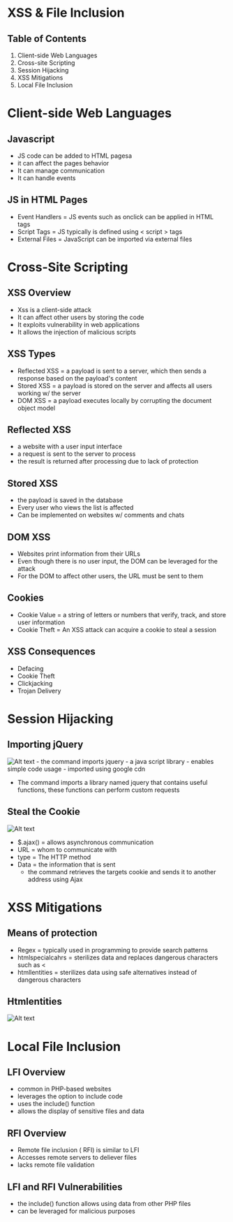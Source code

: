 # XSS & File Inclusion
## Table of Contents
1. Client-side Web Languages
2. Cross-site Scripting
3. Session Hijacking
4. XSS Mitigations
5. Local File Inclusion
# Client-side Web Languages
## Javascript
- JS code can be added to HTML pagesa
- it can affect the pages behavior
- It can manage communication
- It can handle events
## JS in HTML Pages
- Event Handlers = JS events such as onclick can be applied in HTML tags
- Script Tags = JS typically is defined using < script > tags
- External Files = JavaScript can be imported via external files
# Cross-Site Scripting
## XSS Overview
- Xss is a client-side attack
- It can affect other users by storing the code
- It exploits vulnerability in web applications
- It allows the injection of malicious scripts
## XSS Types
- Reflected XSS = a payload is sent to a server, which then sends a response based on the payload's content
- Stored XSS = a payload is stored on the server and affects all users working w/ the server
- DOM XSS = a payload executes locally by corrupting the document object model
## Reflected XSS
- a website with a user input interface
- a request is sent to the server to process
- the result is returned after processing due to lack of protection
## Stored XSS
- the payload is saved in the database
- Every user who views the list is affected
- Can be implemented on websites w/ comments and chats
## DOM XSS
- Websites print information from their URLs
- Even though there is no user input, the DOM can be leveraged for the attack
- For the DOM to affect other users, the URL must be sent to them
## Cookies
- Cookie Value = a string of letters or numbers that verify, track, and store user information
- Cookie Theft = An XSS attack can acquire a cookie to steal a session
## XSS Consequences
- Defacing
- Cookie Theft
- Clickjacking
- Trojan Delivery
# Session Hijacking
## Importing jQuery
![Alt text](<../assets/importing jquery.png>)
    - the command imports jquery
    - a java script library
    - enables simple code usage
    - imported using google cdn
- The command imports a library named jquery that contains useful functions, these functions can perform custom requests
## Steal the Cookie
![Alt text](<../assets/steal the cookie.png>)
- $.ajax() = allows asynchronous communication
- URL = whom to communicate with
- type = The HTTP method
- Data = the information that is sent
    - the command retrieves the targets cookie and sends it to another address using Ajax
# XSS Mitigations
## Means of protection
- Regex = typically used in programming to provide search patterns
- htmlspecialcahrs = sterilizes data and replaces dangerous characters such as <
- htmllentities = sterilizes data using safe alternatives instead of dangerous characters
## Htmlentities
![Alt text](../assets/htmlentities.png)
# Local File Inclusion
## LFI Overview
- common in PHP-based websites
- leverages the option to include code
- uses the include() function
- allows the display of sensitive files and data
## RFI Overview
- Remote file inclusion ( RFI) is similar to LFI
- Accesses remote servers to deliever files
- lacks remote file validation
## LFI and RFI Vulnerabilities
- the include() function allows using data from other PHP files
- can be leveraged for malicious purposes
